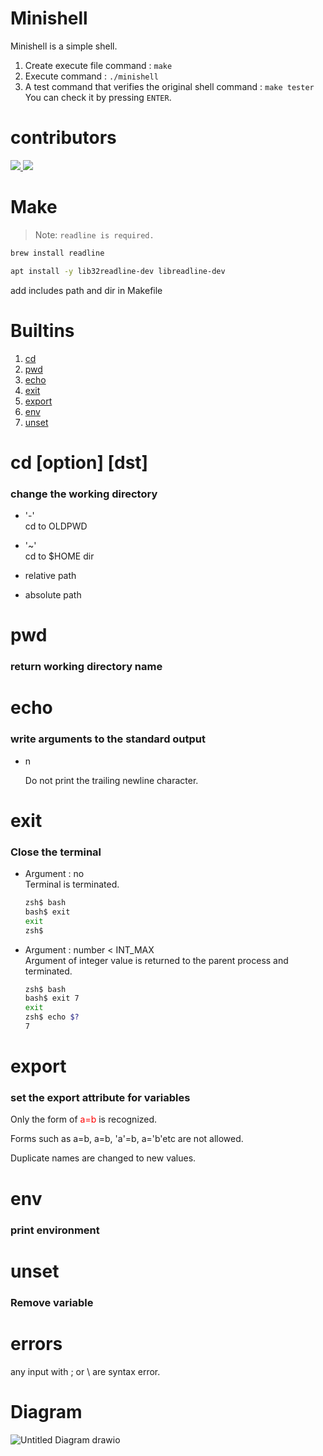# Minishell
Minishell is a simple shell.
1. Create execute file command : `make`
2. Execute command : `./minishell`
3. A test command that verifies the original shell command : `make tester`  
	You can check it by pressing `ENTER`.

# contributors
<a href="https://github.com/pdh9311">
	<img src="https://github.com/pdh9311.png?size=50">
</a>
<a href="https://github.com/42joonpark">
	<img src="https://github.com/42joonpark.png?size=50">
</a>

# Make
> Note: `readline is required.`
```sh
brew install readline
```
```sh
apt install -y lib32readline-dev libreadline-dev
```
add includes path and dir in Makefile

# Builtins
1. [cd](#cd)
2. [pwd](#pwd)
3. [echo](#echo)
4. [exit](#exit)
5. [export](#export)
6. [env](#env)
7. [unset](#unset)

# cd [option] [dst]
### change the working directory ###
- '-' \
	cd to OLDPWD

- '~' \
	cd to $HOME dir

- relative path

- absolute path

# pwd
### return working directory name ###

# echo
### write arguments to the standard output ###

- n

	Do not print the trailing newline character.

# exit
### Close the terminal ###
- Argument : no \
	Terminal is terminated.
	```sh
	zsh$ bash
	bash$ exit
	exit
	zsh$
	```

- Argument : number < INT_MAX \
	Argument of integer value is returned to the parent process and terminated.
	```sh
	zsh$ bash
	bash$ exit 7
	exit
	zsh$ echo $?
	7
	```



# export
### set the export attribute for variables ###

Only the form of <span style="color:red"> a=b </span> is recognized.

Forms such as a=b, a=b, 'a'=b, a='b'etc are not allowed.

Duplicate names are changed to new values.

# env
### print environment ###

# unset
### Remove variable ###

# errors
any input with ; or \ are syntax error.

# Diagram #
![Untitled Diagram drawio](https://user-images.githubusercontent.com/83530766/142713997-1d859eb4-43f8-4737-833b-8de1b0e59c34.png)

